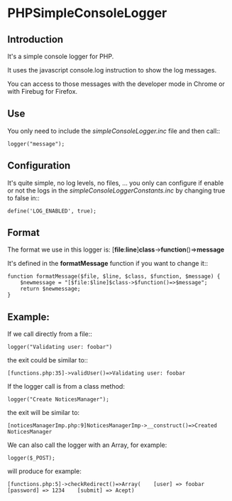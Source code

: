 PHPSimpleConsoleLogger
======================
Introduction
--------------
It's a simple console logger for PHP.

It uses the javascript console.log instruction to show the log messages.

You can access to those messages with the developer mode in Chrome or with Firebug for Firefox.

Use
----
You only need to include the *simpleConsoleLogger.inc* file and then call::

    logger("message");

Configuration
---------------
It's quite simple, no log levels, no files, ... you only can configure if enable or not the logs in the *simpleConsoleLoggerConstants.inc* by changing true to false in::

    define('LOG_ENABLED', true);

Format
--------
The format we use in this logger is: [**file**:**line**]**class**->**function**()=>**message**

It's defined in the **formatMessage** function if you want to change it::

    function formatMessage($file, $line, $class, $function, $message) {
        $newmessage = "[$file:$line]$class->$function()=>$message";
        return $newmessage;	
    }


Example:
-----------
If we call directly from a file::

    logger("Validating user: foobar")

the exit could be similar to::

    [functions.php:35]->validUser()=>Validating user: foobar



If the logger call is from a class method:

	logger("Create NoticesManager");

the exit will be similar to:

    [noticesManagerImp.php:9]NoticesManagerImp->__construct()=>Created NoticesManager


We can also call the logger with an Array, for example:

    logger($_POST);

will produce for example:

    [functions.php:5]->checkRedirect()=>Array(    [user] => foobar    [password] => 1234    [submit] => Acept) 